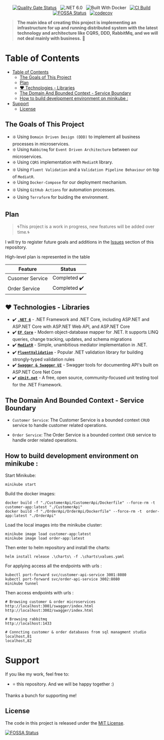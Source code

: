 <div align="center">

[![Quality Gate Status](https://sonarcloud.io/api/project_badges/measure?project=ozzShpigel_MicroserviceDemo&metric=alert_status)](https://sonarcloud.io/dashboard?id=ozzShpigel_MicroserviceDemo)
&nbsp;
![.NET 6.0](https://img.shields.io/badge/Version-.NET%206.0-informational?style=flat&logo=dotnet)
&nbsp;
![Built With Docker](https://img.shields.io/badge/Built_With-Docker-informational?style=flat&logo=docker) 
&nbsp;
[![CI Build](https://github.com/ozzshpigel/MicroserviceDemo/actions/workflows/ci.yaml/badge.svg)](https://github.com/ozzshpigel/MicroserviceDemo/actions/workflows/ci.yml)
&nbsp;
[![FOSSA Status](https://app.fossa.com/api/projects/custom%2B37012%2Fgithub.com%2FozzShpigel%2FMicroserviceDemo.svg?type=shield)](https://app.fossa.com/projects/custom%2B37012%2Fgithub.com%2FozzShpigel%2FMicroserviceDemo?ref=badge_shield)
&nbsp;
[![codecov](https://codecov.io/github/ozzShpigel/MicroserviceDemo/branch/codecov/graph/badge.svg?token=X1J2W85RC1)](https://codecov.io/github/ozzShpigel/MicroserviceDemo)

</div>

> **The main idea of creating this project is implementing an infrastructure for up and running distributed system with the latest technology and architecture like CQRS, DDD, RabbitMq, and we will not deal mainly with business.** 🚀

# Table of Contents

- [Table of Contents](#table-of-contents)
  - [The Goals of This Project](#the-goals-of-this-project)
  - [Plan](#plan)
  - [:heart: Technologies - Libraries](#heart-technologies---libraries)
  - [The Domain And Bounded Context - Service Boundary](#the-domain-and-bounded-context---service-boundary)
  - [How to build development environment on minikube :](#how-to-build-development-environment-on-minikube-)
- [Support](#support)
  - [License](#license)

## The Goals of This Project

- :sparkle: Using `Domain Driven Design (DDD)` to implement all business processes in microservices.
- :sparkle: Using `Rabbitmq` for `Event Driven Architecture` between our microservices.
- :sparkle: Using `CQRS` implementation with `MediatR` library.
- :sparkle: Using `Fluent Validation` and a `Validation Pipeline Behaviour` on top of `MediatR`.
- :sparkle: Using `Docker-Compose` for our deployment mechanism.
- :sparkle: Using `GitHub Actions` for automation processes.
- :sparkle: Using `Terraform` for buiding the environment.

## Plan

> 🌀This project is a work in progress, new features will be added over time.🌀

I will try to register future goals and additions in the [Issues](https://github.com/ozzshpigel/MicroserviceDemo/issues) section of this repository.

High-level plan is represented in the table

| Feature         | Status      |
| --------------- | ----------- |
| Cusomer Service | Completed ✔️ |
| Order Service   | Completed ✔️ |

## :heart: Technologies - Libraries

- ✔️ **[`.NET 6`](https://dotnet.microsoft.com/download)** - .NET Framework and .NET Core, including ASP.NET and ASP.NET Core
with ASP.NET Web API, and ASP.NET Core
- ✔️ **[`EF Core`](https://github.com/dotnet/efcore)** - Modern object-database mapper for .NET. It supports LINQ queries, change tracking, updates, and schema migrations
- ✔️ **[`MediatR`](https://github.com/jbogard/MediatR)** - Simple, unambitious mediator implementation in .NET.
- ✔️ **[`FluentValidation`](https://github.com/FluentValidation/FluentValidation)** - Popular .NET validation library for building strongly-typed validation rules
- ✔️ **[`Swagger & Swagger UI`](https://github.com/domaindrivendev/Swashbuckle.AspNetCore)** - Swagger tools for documenting API's built on ASP.NET Core
Net Core
- ✔️ **[`xUnit.net`](https://github.com/xunit/xunit)** - A free, open source, community-focused unit testing tool for the .NET Framework.

## The Domain And Bounded Context - Service Boundary

- `Customer Service`: The Customer Service is a bounded context `CRUD` service to handle customer related operations.

- `Order Service`: The Order Service is a bounded context `CRUD` service to handle order related operations.

## How to build development environment on minikube :

Start Minikube:

```
minikube start
```

Build the docker images:

```
docker build -f "./CustomerApi/CustomerApi/Dockerfile" --force-rm -t  customer-app:latest "./CustomerApi"
docker build -f "./OrderApi/OrderApi/Dockerfile" --force-rm -t  order-app:latest "./OrderApi"
```

Load the local images into the minikube cluster:

```
minikube image load customer-app:latest
minikube image load order-app:latest
```

Then enter to helm repository and install the charts:

```
helm install release .\charts\ -f .\charts\values.yaml
```

For applying access all the endpoints with urls :

```
kubectl port-forward svc/customer-api-service 3001:8080
kubectl port-forward svc/order-api-service 3002:8080
minikube tunnel
```

Then access endpoints with urls :

```
# Browsing customer & order microservices
http://localhost:3001/swagger/index.html
http://localhost:3002/swagger/index.html

# Browsing rabbitmq
http://localhost:1433

# Conncting customer & order databases from sql managment studio
localhost,81
localhost,82
```

# Support

If you like my work, feel free to:

- ⭐ this repository. And we will be happy together :)

Thanks a bunch for supporting me!

## License

The code in this project is released under the [MIT License](LICENSE).

[![FOSSA Status](https://app.fossa.com/api/projects/custom%2B37012%2Fgithub.com%2FozzShpigel%2FMicroserviceDemo.svg?type=large)](https://app.fossa.com/projects/custom%2B37012%2Fgithub.com%2FozzShpigel%2FMicroserviceDemo?ref=badge_large)